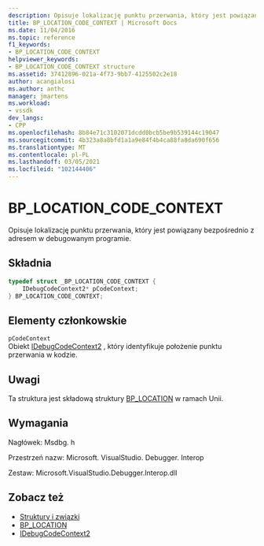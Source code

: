 ```yaml
---
description: Opisuje lokalizację punktu przerwania, który jest powiązany bezpośrednio z adresem w debugowanym programie.
title: BP_LOCATION_CODE_CONTEXT | Microsoft Docs
ms.date: 11/04/2016
ms.topic: reference
f1_keywords:
- BP_LOCATION_CODE_CONTEXT
helpviewer_keywords:
- BP_LOCATION_CODE_CONTEXT structure
ms.assetid: 37412896-021a-4f73-9bb7-4125502c2e18
author: acangialosi
ms.author: anthc
manager: jmartens
ms.workload:
- vssdk
dev_langs:
- CPP
ms.openlocfilehash: 8b84e71c3102071dcdd0bcb5be9b539144c19047
ms.sourcegitcommit: 4b323a8a8bfd1a1a9e84f4b4ca88fa8da690f656
ms.translationtype: MT
ms.contentlocale: pl-PL
ms.lasthandoff: 03/05/2021
ms.locfileid: "102144406"
---
```

# <a name="bp_location_code_context"></a>BP_LOCATION_CODE_CONTEXT
Opisuje lokalizację punktu przerwania, który jest powiązany bezpośrednio z adresem w debugowanym programie.

## <a name="syntax"></a>Składnia

```cpp
typedef struct _BP_LOCATION_CODE_CONTEXT {
    IDebugCodeContext2* pCodeContext;
} BP_LOCATION_CODE_CONTEXT;
```

## <a name="members"></a>Elementy członkowskie
`pCodeContext`\
Obiekt [IDebugCodeContext2](../../../extensibility/debugger/reference/idebugcodecontext2.md) , który identyfikuje położenie punktu przerwania w kodzie.

## <a name="remarks"></a>Uwagi
Ta struktura jest składową struktury [BP_LOCATION](../../../extensibility/debugger/reference/bp-location.md) w ramach Unii.

## <a name="requirements"></a>Wymagania
Nagłówek: Msdbg. h

Przestrzeń nazw: Microsoft. VisualStudio. Debugger. Interop

Zestaw: Microsoft.VisualStudio.Debugger.Interop.dll

## <a name="see-also"></a>Zobacz też
- [Struktury i związki](../../../extensibility/debugger/reference/structures-and-unions.md)
- [BP_LOCATION](../../../extensibility/debugger/reference/bp-location.md)
- [IDebugCodeContext2](../../../extensibility/debugger/reference/idebugcodecontext2.md)
